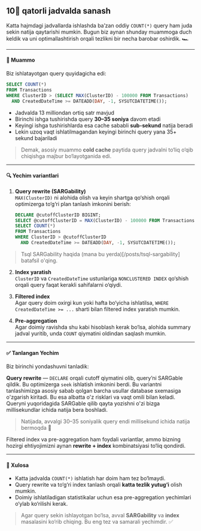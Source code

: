 ## 10🍋 qatorli jadvalda sanash 

Katta hajmdagi jadvallarda ishlashda ba’zan oddiy `COUNT(*)` query ham juda sekin natija qaytarishi mumkin. Bugun biz aynan shunday muammoga duch keldik va uni optimallashtirish orqali tezlikni bir necha barobar oshirdik. 🏎️

---

#### 🤔 Muammo

Biz ishlatayotgan query quyidagicha edi:

```sql
SELECT COUNT(*)
FROM Transactions
WHERE ClusterID > (SELECT MAX(ClusterID) - 100000 FROM Transactions)
  AND CreatedDateTime >= DATEADD(DAY, -1, SYSUTCDATETIME());
```

- Jadvalda 13 milliondan ortiq satr mavjud
- Birinchi ishga tushirishda query **30–35 soniya** davom etadi
- Keyingi ishga tushirishlarda esa cache sababli **sub-sekund** natija beradi
- Lekin uzoq vaqt ishlatilmagandan keyingi birinchi query yana 35+ sekund bajariladi

> Demak, asosiy muammo **cold cache** paytida query jadvalni to‘liq o‘qib chiqishga majbur bo‘layotganida edi.

---

#### 🔍 Yechim variantlari

1. **Query rewrite (SARGability)**  
   `MAX(ClusterID)` ni alohida olish va keyin shartga qo‘shish orqali optimizerga to‘g‘ri plan tanlash imkonini berish:
   ```sql
   DECLARE @cutoffClusterID BIGINT;
   SELECT @cutoffClusterID = MAX(ClusterID) - 100000 FROM Transactions;
   SELECT COUNT(*)
   FROM Transactions
   WHERE ClusterID > @cutoffClusterID
     AND CreatedDateTime >= DATEADD(DAY, -1, SYSUTCDATETIME());
   ```
> Tsql SARGability haqida (mana bu yerda)[/posts/tsql-sargability] batafsil o'qing.


2. **Index yaratish**  
   `ClusterID` va `CreatedDateTime` ustunlariga `NONCLUSTERED INDEX` qo‘shish orqali query faqat kerakli sahifalarni o‘qiydi.

3. **Filtered index**  
   Agar query doim oxirgi kun yoki hafta bo‘yicha ishlatilsa, `WHERE CreatedDateTime >= ...` sharti bilan filtered index yaratish mumkin.

4. **Pre-aggregation**  
   Agar doimiy ravishda shu kabi hisoblash kerak bo‘lsa, alohida summary jadval yuritib, unda `COUNT` qiymatini oldindan saqlash mumkin.

---

#### ✅ Tanlangan Yechim

Biz birinchi yondashuvni tanladik:

**Query rewrite** — `DECLARE` orqali cutoff qiymatini olib, query’ni SARGable qildik. Bu optimizerga `seek` ishlatish imkonini berdi.
Bu variantni tanlashimizga asosiy sabab qolgan barcha usullar database sxemasiga o'zgarish kiritadi. Bu esa albatta o'z risklari va vaqt omili bilan keladi. 
Queryni yuqoridagida SARGable qilib qayta yozishni o'zi bizga millisekundlar ichida natija bera boshladi. 

> Natijada, avvalgi 30–35 soniyalik query endi millisekund ichida natija bermoqda 🚀

Filtered index va pre-aggregation ham foydali variantlar, ammo bizning hozirgi ehtiyojimizni aynan **rewrite + index** kombinatsiyasi to‘liq qondirdi.

---

#### 🧭 Xulosa

- Katta jadvalda `COUNT(*)` ishlatish har doim ham tez bo‘lmaydi.  
- Query rewrite va to‘g‘ri index tanlash orqali **katta tezlik yutug‘i** olish mumkin.  
- Doimiy ishlatiladigan statistikalar uchun esa pre-aggregation yechimlari o‘ylab ko‘rilishi kerak.  

> Agar query sekin ishlayotgan bo‘lsa, avval **SARGability** va **index** masalasini ko‘rib chiqing. Bu eng tez va samarali yechimdir. ✅
